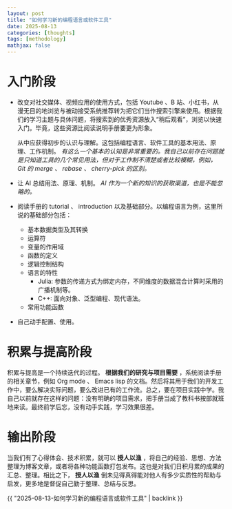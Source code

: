 ```yaml
---
layout: post
title: "如何学习新的编程语言或软件工具"
date: 2025-08-13
categories: [thoughts]
tags: [methodology]
mathjax: false
---
```


<a id="org5087e24"></a>

# 入门阶段

-   改变对社交媒体、视频应用的使用方式，包括 Youtube 、B 站、小红书，从漫无目的地浏览与被动接受系统推荐转为把它们当作搜索引擎来使用。根据我们的学习主题与具体问题，将搜索到的优秀资源放入“稍后观看”，浏览以快速入门。毕竟，这些资源比阅读说明手册要更为形象。
    
    从中应获得初步的认识与理解。这包括编程语言、软件工具的基本用法、原理、工作机制。 *有这么一个基本的认知是非常重要的。我自己以前存在问题就是只知道工具的几个常见用法，但对于工作制不清楚或者比较模糊，例如， Git 的 merge 、 rebase 、 cherry-pick 的区别。*
-   让 AI 总结用法、原理、机制。 *AI 作为一个新的知识的获取渠道，也是不能忽略的。*
-   阅读手册的 tutorial 、 introduction 以及基础部分。以编程语言为例，这里所说的基础部分包括：
    -   基本数据类型及其转换
    -   运算符
    -   变量的作用域
    -   函数的定义
    -   逻辑控制结构
    -   语言的特性
        -   Julia: 参数的传递方式为绑定内存，不同维度的数据混合计算时采用的广播机制等。
        -   C++: 面向对象、泛型编程、现代语法。
    -   常用功能函数
-   自己动手配置、使用。


<a id="org329b824"></a>

# 积累与提高阶段

积累与提高是一个持续迭代的过程。 **根据我们的研究与项目需要** ，系统阅读手册的相关章节，例如 Org mode 、 Emacs lisp 的文档。然后将其用于我们的开发工作中，要么解决实际问题，要么改进已有的工作流。总之，要在项目实践中学。我自己以前就存在这样的问题：没有明确的项目需求，把手册当成了教科书按部就班地来读。最终前学后忘，没有动手实践，学习效果很差。


<a id="orgc78cd37"></a>

# 输出阶段

当我们有了心得体会、技术积累，就可以 **授人以渔** ，将自己的经验、思想、方法整理为博客文章，或者将各种功能函数打包发布。这也是对我们日积月累的成果的汇总、整理。相比之下， **授人以渔** 倒未见得真得能对他人有多少实质性的帮助与启发，更多地是督促自己勤于整理、总结与反思。

{{ "2025-08-13-如何学习新的编程语言或软件工具" | backlink }}
